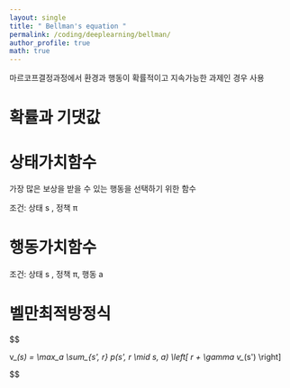 ```yaml
---
layout: single
title: " Bellman's equation "
permalink: /coding/deeplearning/bellman/
author_profile: true
math: true
---
```


마르코프결정과정에서 환경과 행동이 확률적이고 지속가능한 과제인 경우 사용

# 확률과 기댓값

# 상태가치함수

가장 많은 보상을 받을 수 있는 행동을 선택하기 위한 함수

조건: 상태 s , 정책 π

# 행동가치함수

조건: 상태 s , 정책 π, 행동 a

# 벨만최적방정식

$$

v_*(s) = \max_a \sum_{s', r} p(s', r \mid s, a) \left[ r + \gamma v_*(s') \right]

$$